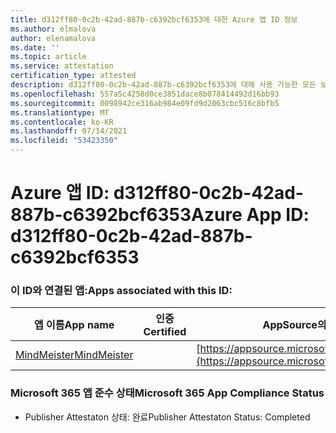 ```yaml
---
title: d312ff80-0c2b-42ad-887b-c6392bcf6353에 대한 Azure 앱 ID 정보
ms.author: elmalova
author: elenamalova
ms.date: ''
ms.topic: article
ms.service: attestation
certification_type: attested
description: d312ff80-0c2b-42ad-887b-c6392bcf6353에 대해 사용 가능한 모든 보안 및 규정 준수 정보입니다.
ms.openlocfilehash: 557a5c4258d0ce3851dace8b078414492d16bb93
ms.sourcegitcommit: 0098942ce316ab984e09fd9d2063cbc516c8bfb5
ms.translationtype: MT
ms.contentlocale: ko-KR
ms.lasthandoff: 07/14/2021
ms.locfileid: "53423350"
---
```

# <a name="azure-app-id-d312ff80-0c2b-42ad-887b-c6392bcf6353"></a><span data-ttu-id="0eeaf-103">Azure 앱 ID: d312ff80-0c2b-42ad-887b-c6392bcf6353</span><span class="sxs-lookup"><span data-stu-id="0eeaf-103">Azure App ID: d312ff80-0c2b-42ad-887b-c6392bcf6353</span></span>


### <a name="apps-associated-with-this-id"></a><span data-ttu-id="0eeaf-104">이 ID와 연결된 앱:</span><span class="sxs-lookup"><span data-stu-id="0eeaf-104">Apps associated with this ID:</span></span>
| <span data-ttu-id="0eeaf-105">**앱 이름**</span><span class="sxs-lookup"><span data-stu-id="0eeaf-105">**App name**</span></span> | <span data-ttu-id="0eeaf-106">**인증**</span><span class="sxs-lookup"><span data-stu-id="0eeaf-106">**Certified**</span></span> | <span data-ttu-id="0eeaf-107">**AppSource의 보기**</span><span class="sxs-lookup"><span data-stu-id="0eeaf-107">**View in AppSource**</span></span> |
|-|-|-|
| [<span data-ttu-id="0eeaf-108">MindMeister</span><span class="sxs-lookup"><span data-stu-id="0eeaf-108">MindMeister</span></span>](https://docs.microsoft.com/en-us/microsoft-365-app-certification/forward/WA104381116) |  | [https://appsource.microsoft.com/product/office/WA104381116](https://appsource.microsoft.com/product/office/WA104381116) |

### <a name="microsoft-365-app-compliance-status"></a><span data-ttu-id="0eeaf-109">Microsoft 365 앱 준수 상태</span><span class="sxs-lookup"><span data-stu-id="0eeaf-109">Microsoft 365 App Compliance Status</span></span>
- <span data-ttu-id="0eeaf-110">Publisher Attestaton 상태: 완료</span><span class="sxs-lookup"><span data-stu-id="0eeaf-110">Publisher Attestaton Status: Completed</span></span>
